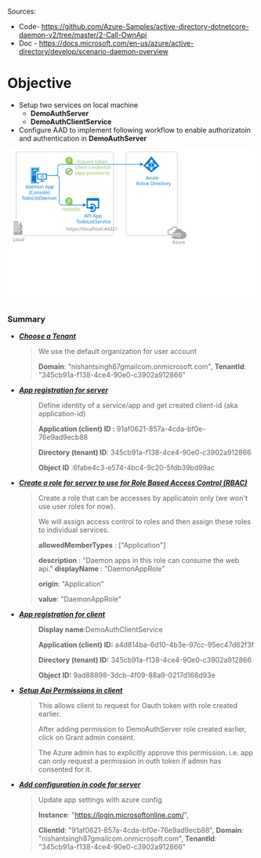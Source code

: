 Sources: 

- Code-  https://github.com/Azure-Samples/active-directory-dotnetcore-daemon-v2/tree/master/2-Call-OwnApi
- Doc - https://docs.microsoft.com/en-us/azure/active-directory/develop/scenario-daemon-overview



# Objective

- Setup two services on local machine 
  - **DemoAuthServer**
  - **DemoAuthClientService**
- Configure AAD to implement following workflow to enable authorizatoin and authentication in **DemoAuthServer**

![Topology](./ReadmeFiles/daemon-with-secret.svg)

### Summary

- ***[Choose a Tenant](00-tenant-info.md)***

  > We use the default organization for user account
  >
  > **Domain**: "nishantsingh87gmailcom.onmicrosoft.com",
  > **TenantId**: "345cb91a-f138-4ce4-90e0-c3902a912866"

- ***[App registration for server](01-create-app-reg.md)***

  > Define identity of a service/app and get created client-id (aka application-id)
  >
  > **Application (client) ID :** 91af0621-857a-4cda-bf0e-76e9ad9ecb88
  >
  > **Directory (tenant) ID**: 345cb91a-f138-4ce4-90e0-c3902a912866
  >
  > **Object ID** :6fabe4c3-e574-4bc4-9c20-5fdb39bd99ac

- [***Create a role for server to use for Role Based Access Control (RBAC)***](./02-create-server-role.md)

  > Create a role that can be accesses by applicatoin only (we won't use user roles for now).
  >
  > We will assign access control to roles and then assign these roles to individual services.
  >
  > **allowedMemberTypes** : ["Application"]
  >
  > **description** : "Daemon apps in this role can consume the web api."
  > **displayName** : "DaemonAppRole"
  >
  > **origin**: "Application"
  >
  > **value**: "DaemonAppRole"


- ***[App registration for client](03-create-app-reg-client.md)***

  > **Display name**:DemoAuthClientService
  >
  > **Application (client) ID:** a4d814ba-6d10-4b3e-97cc-95ec47d62f3f
  >
  > **Directory (tenant) ID:** 345cb91a-f138-4ce4-90e0-c3902a912866
  >
  > **Object ID:** 9ad88898-3dcb-4f09-88a9-0217d168d93e

- [***Setup Api Permissions in client***](./04-setup-api-permission-in-client.md)

  > This allows client to request for Oauth token with role created earlier.
  >
  > After adding permission to DemoAuthServer role created earlier, click on Grant admin consent.
  >
  > The Azure admin has to explicitly approve this permission. i.e. app can only request a permission in outh token if admin has consented for it.
  
- ***[Add configuration in code for server](05-update-config-for-server.md)*** 

  > Update app settings with azure config 
  >
  > **Instance**: "https://login.microsoftonline.com/",
  >
  > **ClientId**: "91af0621-857a-4cda-bf0e-76e9ad9ecb88",
  > **Domain**: "nishantsingh87gmailcom.onmicrosoft.com",
  > **TenantId**: "345cb91a-f138-4ce4-90e0-c3902a912866"




